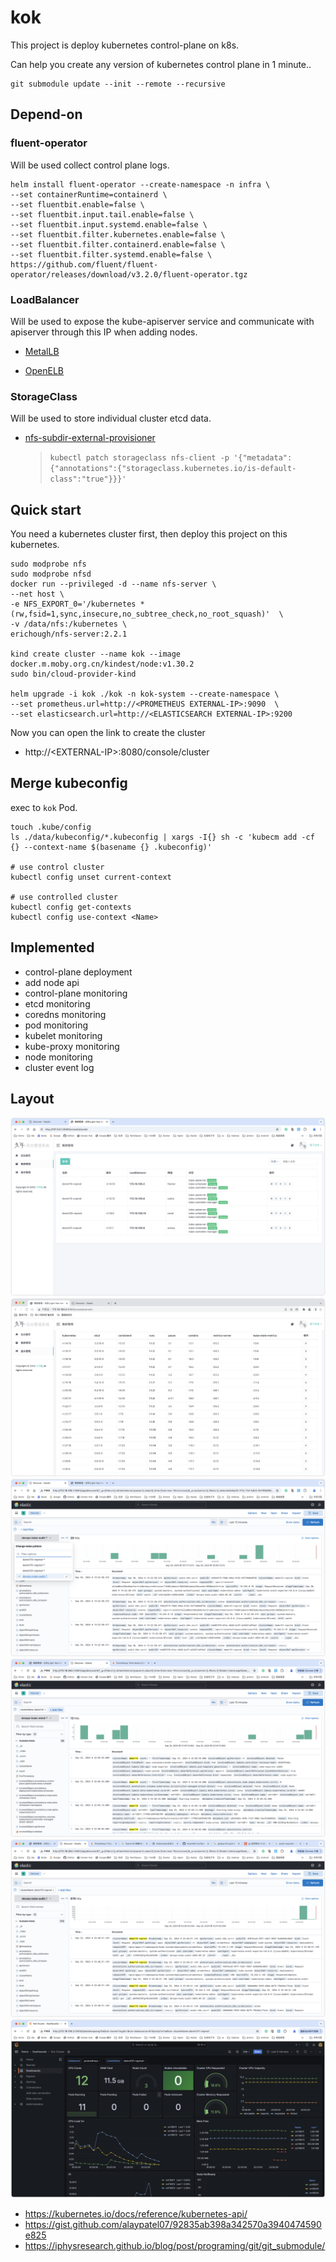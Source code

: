 # kok

This project is deploy kubernetes control-plane on k8s. 

Can help you create any version of kubernetes control plane in 1 minute..

```shell
git submodule update --init --remote --recursive
```

## Depend-on

### fluent-operator

Will be used collect control plane logs.

```
helm install fluent-operator --create-namespace -n infra \
--set containerRuntime=containerd \
--set fluentbit.enable=false \
--set fluentbit.input.tail.enable=false \
--set fluentbit.input.systemd.enable=false \
--set fluentbit.filter.kubernetes.enable=false \
--set fluentbit.filter.containerd.enable=false \
--set fluentbit.filter.systemd.enable=false \
https://github.com/fluent/fluent-operator/releases/download/v3.2.0/fluent-operator.tgz
```

### LoadBalancer

Will be used to expose the kube-apiserver service and communicate with apiserver through this IP when adding nodes.

* [MetalLB](https://github.com/metallb/metallb)

* [OpenELB](https://github.com/openelb/openelb)

### StorageClass

Will be used to store individual cluster etcd data.

* [nfs-subdir-external-provisioner](https://github.com/kubernetes-sigs/nfs-subdir-external-provisioner)
  > `kubectl patch storageclass nfs-client -p '{"metadata": {"annotations":{"storageclass.kubernetes.io/is-default-class":"true"}}}'`


## Quick start

You need a kubernetes cluster first, then deploy this project on this kubernetes.

```shell
sudo modprobe nfs 
sudo modprobe nfsd
docker run --privileged -d --name nfs-server \
--net host \
-e NFS_EXPORT_0='/kubernetes *(rw,fsid=1,sync,insecure,no_subtree_check,no_root_squash)'  \
-v /data/nfs:/kubernetes \
erichough/nfs-server:2.2.1

kind create cluster --name kok --image docker.m.moby.org.cn/kindest/node:v1.30.2
sudo bin/cloud-provider-kind

helm upgrade -i kok ./kok -n kok-system --create-namespace \
--set prometheus.url=http://<PROMETHEUS EXTERNAL-IP>:9090  \
--set elasticsearch.url=http://<ELASTICSEARCH EXTERNAL-IP>:9200
```

Now you can open the link to create the cluster
* http://\<EXTERNAL-IP\>:8080/console/cluster

## Merge kubeconfig

exec to `kok` Pod.

```shell
touch .kube/config
ls ./data/kubeconfig/*.kubeconfig | xargs -I{} sh -c 'kubecm add -cf {} --context-name $(basename {} .kubeconfig)'

# use control cluster
kubectl config unset current-context

# use controlled cluster
kubectl config get-contexts
kubectl config use-context <Name>
```

## Implemented
* control-plane deployment
* add node api
* control-plane monitoring
* etcd monitoring
* coredns monitoring
* pod monitoring
* kubelet monitoring
* kube-proxy monitoring
* node monitoring
* cluster event log

## Layout
<img src="./img/main.png">
<img src="./img/version.png">
<img src="./img/kube-audit-log.png">
<img src="./img/kube-event-log.png">
<img src="./img/kube-control-plane-log.png">
<img src="./img/monitoring.png">

* https://kubernetes.io/docs/reference/kubernetes-api/
* https://gist.github.com/alaypatel07/92835ab398a342570a3940474590e825
* https://iphysresearch.github.io/blog/post/programing/git/git_submodule/